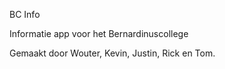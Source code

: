BC Info

Informatie app voor het Bernardinuscollege

Gemaakt door Wouter, Kevin, Justin, Rick en Tom.